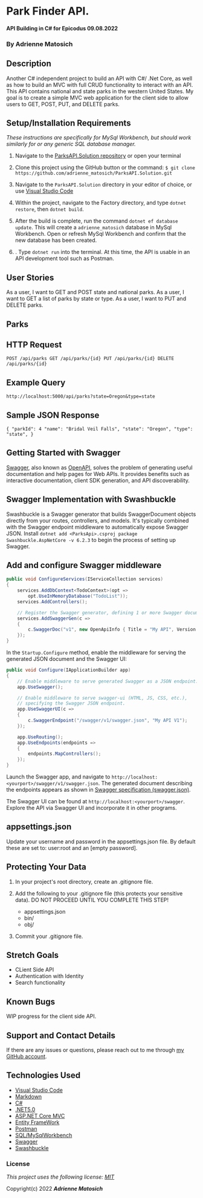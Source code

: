 # Park Finder API. 

#### API Building in C# for Epicodus 09.08.2022

### By Adrienne Matosich 

## Description

Another C# independent project to build an API with C#/ .Net Core, as well as how to build an MVC with full CRUD functionality to interact with an API. This API contains national and state parks in the western United States. My goal is to create a simple MVC web application for the client side to allow users to GET, POST, PUT, and DELETE parks. 

## Setup/Installation Requirements

*_These instructions are specifically for MySql Workbench, but should work similarly for or any generic SQL database manager._* 

1.  Navigate to the [ParksAPI.Solution repository](https://github.com/adrienne_matosich/ParksAPI.Solution) or open your terminal

2. Clone this project using the GitHub button or the command:
`$ git clone https://github.com/adrienne_matosich/ParksAPI.Solution.git`

3. Navigate to the `ParksAPI.Solution` directory in your editor of choice, or use [Visual Studio Code](https://code.visualstudio.com/)

4. Within the project, navigate to the Factory directory, and type `dotnet restore`, then `dotnet build`. 

5. After the build is complete, run the command `dotnet ef database update`. This will create a `adrienne_matosich` database in MySql Workbench. Open or refresh MySql Workbench and confirm that the new database has been created.

6. . Type `dotnet run` into the terminal. At this time, the API is usable in an API development tool such as Postman.

## User Stories

As a user, I want to GET and POST state and national parks. As a user, I want to GET a list of parks by state or type. As a user, I want to PUT and DELETE parks.

## Parks

## HTTP Request
`POST /api/parks
 GET /api/parks/{id}
 PUT /api/parks/{id}
 DELETE /api/parks/{id}`


## Example Query
`http://localhost:5000/api/parks?state=Oregon&type=state`

## Sample JSON Response
`{
  "parkId": 4
  "name": "Bridal Veil Falls",
  "state": "Oregon",
  "type": "state",
}`

## Getting Started with Swagger
[Swagger](https://swagger.io/), also known as [OpenAPI](https://www.openapis.org/), solves the problem of generating useful documentation and help pages for Web APIs. It provides benefits such as interactive documentation, client SDK generation, and API discoverability.


## Swagger Implementation with Swashbuckle
 Swashbuckle is a Swagger generator that builds SwaggerDocument objects directly from your routes, controllers, and models. It's typically combined with the Swagger endpoint middleware to automatically expose Swagger JSON.
 Install `dotnet add <ParksApi>.csproj package Swashbuckle.AspNetCore -v 6.2.3` to begin the process of setting up Swagger. 

## Add and configure Swagger middleware

```csharp
public void ConfigureServices(IServiceCollection services)
{
    services.AddDbContext<TodoContext>(opt =>
        opt.UseInMemoryDatabase("TodoList"));
    services.AddControllers();

    // Register the Swagger generator, defining 1 or more Swagger documents
    services.AddSwaggerGen(c =>
    {
        c.SwaggerDoc("v1", new OpenApiInfo { Title = "My API", Version = "v1" });
    });
}
```
In the `Startup.Configure` method, enable the middleware for serving the generated JSON document and the Swagger UI:

```csharp
public void Configure(IApplicationBuilder app)
{
    // Enable middleware to serve generated Swagger as a JSON endpoint.
    app.UseSwagger();

    // Enable middleware to serve swagger-ui (HTML, JS, CSS, etc.),
    // specifying the Swagger JSON endpoint.
    app.UseSwaggerUI(c =>
    {
        c.SwaggerEndpoint("/swagger/v1/swagger.json", "My API V1"); 
    });

    app.UseRouting();
    app.UseEndpoints(endpoints =>
    {
        endpoints.MapControllers();
    });
}
```
Launch the Swagger app, and navigate to `http://localhost:<yourport>/swagger/v1/swagger.json`. The generated document describing the endpoints appears as shown in [Swagger specification (swagger.json)](https://docs.microsoft.com/aspnet/core/tutorials/web-api-help-pages-using-swagger#swagger-specification-swaggerjson).

The Swagger UI can be found at `http://localhost:<yourport>/swagger`. Explore the API via Swagger UI and incorporate it in other programs.


## appsettings.json

Update your username and password in the appsettings.json file. By default these are set to:
user:root and an [empty password].

## Protecting Your Data

1. In your project's root directory, create an .gitignore file.

2. Add the following to your .gitignore file (this protects your sensitive data).
    DO NOT PROCEED UNTIL YOU COMPLETE THIS STEP!
    * appsettings.json
    * bin/
    * obj/

3. Commit your .gitignore file.

## Stretch Goals
* CLient Side API
* Authentication with Identity
* Search functionality

## Known Bugs
WIP progress for the client side API. 

## Support and Contact Details

If there are any issues or questions, please reach out to me through [my GitHub account](https://github.com/ampando).

## Technologies Used

*  [Visual Studio Code](https://code.visualstudio.com/)
*  [Markdown](https://daringfireball.net/projects/markdown/)
*  [C#](https://docs.microsoft.com/en-us/dotnet/csharp/)
*  [.NET5.0](https://dotnet.microsoft.com/download/dotnet-core/net5.0)
*  [ASP.NET Core MVC](https://docs.microsoft.com/en-us/aspnet/core/mvc/overview?view=aspnetcore-5.0)
*  [Entity FrameWork](https://docs.microsoft.com/en-us/ef/)
* [Postman](https://www.postman.com/)
* [SQL/MySqlWorkbench](https://www.mysql.com/products/workbench/)
* [Swagger](https://swagger.io/tools/swaggerhub/?&utm_source=aw&utm_medium=ppcg&utm_campaign=SEM_SwaggerHub_PR_NA_ENG_EXT_Prospecting&utm_term=swagger&utm_content=511173019809&gclid=Cj0KCQjw6_CYBhDjARIsABnuSzqhk832OxfUnJQrObnkOSGeOz5PDaFWhbXwfR2RwtueOlioKgGBz_8aAnoKEALw_wcB&gclsrc=aw.ds)
* [Swashbuckle](https://www.c-sharpcorner.com/article/swashbuckle-and-asp-net-core/) 


### License

*This project uses the following license: [MIT](https://opensource.org/licenses/MIT)*

Copyright(c) 2022  **_Adrienne Matosich_** 